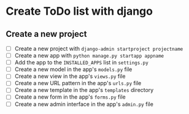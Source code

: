 # Create ToDo list with django

## Create a new project
- [ ] Create a new project with `django-admin startproject projectname`
- [ ] Create a new app with `python manage.py startapp appname`
- [ ] Add the app to the `INSTALLED_APPS` list in `settings.py`
- [ ] Create a new model in the app's `models.py` file
- [ ] Create a new view in the app's `views.py` file
- [ ] Create a new URL pattern in the app's `urls.py` file
- [ ] Create a new template in the app's `templates` directory
- [ ] Create a new form in the app's `forms.py` file
- [ ] Create a new admin interface in the app's `admin.py` file
